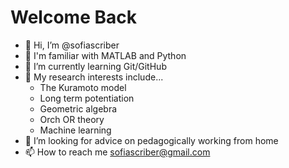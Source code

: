 # Welcome Back

- 👋 Hi, I’m @sofiascriber
- 🔰 I'm familiar with MATLAB and Python
- 🌱 I’m currently learning Git/GitHub
- 👀 My research interests include...   
  - The Kuramoto model  
  - Long term potentiation
  - Geometric algebra  
  - Orch OR theory  
  - Machine learning
- 💞️ I’m looking for advice on pedagogically working from home
- 📫 How to reach me sofiascriber@gmail.com

<!---
sofiascriber/sofiascriber is a ✨ super special ✨ repository because its `README.md` (this file) appears on your GitHub profile.
You can click the Preview link to take a look at your changes.
--->
